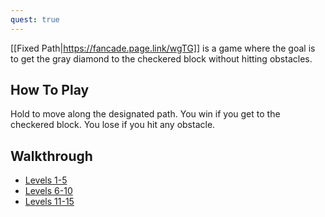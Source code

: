 ```yaml
---
quest: true
---
```


[[Fixed Path|https://fancade.page.link/wgTG]] is a game where the goal is to get the gray diamond to the checkered block without hitting obstacles. 

## How To Play

Hold to move along the designated path. You win if you get to the checkered block. You lose if you hit any obstacle.

## Walkthrough

- [Levels 1-5](https://youtube.com/watch?v=NnaO3gr8arc)
- [Levels 6-10](https://youtube.com/watch?v=pZu-Q_-Ntto)
- [Levels 11-15](https://youtube.com/watch?v=gCWa5uan1hk)